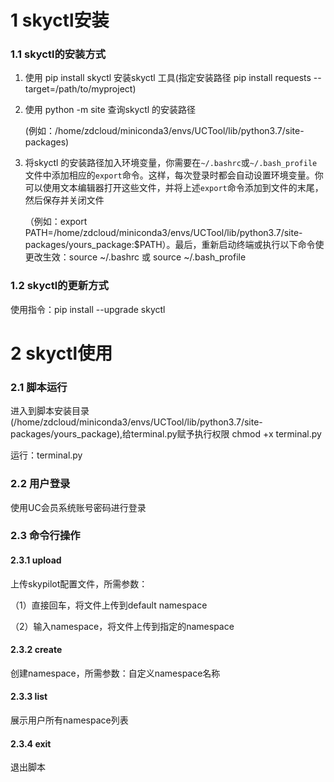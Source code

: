 # 1 skyctl安装

### 1.1 skyctl的安装方式

1) 使用 pip install skyctl 安装skyctl 工具(指定安装路径 pip install requests --target=/path/to/myproject)

2) 使用 python -m site 查询skyctl 的安装路径

   (例如：/home/zdcloud/miniconda3/envs/UCTool/lib/python3.7/site-packages)

3) 将skyctl 的安装路径加入环境变量，你需要在`~/.bashrc`或`~/.bash_profile`文件中添加相应的`export`命令。这样，每次登录时都会自动设置环境变量。你可以使用文本编辑器打开这些文件，并将上述`export`命令添加到文件的末尾，然后保存并关闭文件

   （例如：export PATH=/home/zdcloud/miniconda3/envs/UCTool/lib/python3.7/site-packages/yours_package:$PATH）。最后，重新启动终端或执行以下命令使更改生效：source ~/.bashrc 或 source ~/.bash_profile

### 1.2 skyctl的更新方式

使用指令：pip install --upgrade skyctl 

# 2 skyctl使用

### 2.1 脚本运行

进入到脚本安装目录(/home/zdcloud/miniconda3/envs/UCTool/lib/python3.7/site-packages/yours_package),给terminal.py赋予执行权限 chmod +x terminal.py

运行：terminal.py

### 2.2 用户登录

使用UC会员系统账号密码进行登录

### 2.3 命令行操作

#### 2.3.1 upload

上传skypilot配置文件，所需参数：

（1）直接回车，将文件上传到default namespace

（2）输入namespace，将文件上传到指定的namespace

#### 2.3.2 create

创建namespace，所需参数：自定义namespace名称

#### 2.3.3 list

展示用户所有namespace列表

#### 2.3.4 exit

退出脚本
